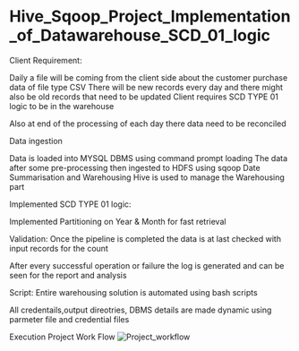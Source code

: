 # Hive_Sqoop_Project_Implementation_of_Datawarehouse_SCD_01_logic

Client Requirement:

Daily a file will be coming from the client side about the customer purchase data of file type CSV
There will be new records every day and there might also be old records that need to be updated
Client requires SCD TYPE 01 logic to be in the warehouse

Also at end of the processing of each day there data need to be reconciled

Data ingestion

Data is loaded into MYSQL DBMS using command prompt loading
The data after some pre-processing then ingested to HDFS using sqoop
Date Summarisation and Warehousing
Hive is used to manage the Warehousing part

Implemented SCD TYPE 01 logic:

Implemented Partitioning on Year & Month for fast retrieval




Validation:
Once the pipeline is completed the data is at last checked with input records for the count

After every successful operation or failure the log is generated and can be seen for the report and analysis




Script:
Entire warehousing solution is automated using bash scripts

All credentails,output direotries, DBMS details are made dynamic using parmeter file and credential files




Execution
Project Work Flow
![Project_workflow](https://user-images.githubusercontent.com/107995832/178541300-b3cb1e1e-d798-4be5-8a72-cea7714dba22.jpeg)
